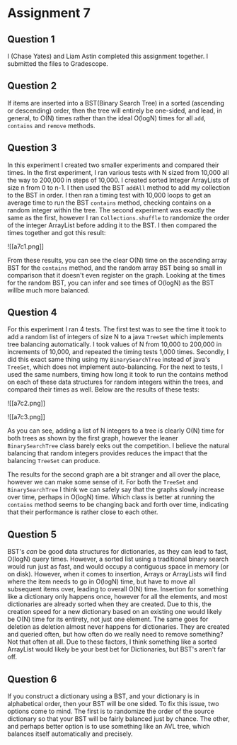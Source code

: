 # Assignment 7

## Question 1

I (Chase Yates) and Liam Astin completed this assignment together. I submitted the files to Gradescope.

## Question 2

If items are inserted into a BST(Binary Search Tree) in a sorted (ascending or descending) order, then the tree will entirely be one-sided, and lead, in general, to O(N) times rather than the ideal O(logN) times for all `add`, `contains` and `remove` methods.

## Question 3

In this experiment I created two smaller experiments and compared their times. In the first experiment, I ran various tests with N sized from 10,000 all the way to 200,000 in steps of 10,000. I created sorted Integer ArrayLists of size n from 0 to n-1. I then used the BST `addAll` method to add my collection to the BST in order. I then ran a timing test with 10,000 loops to get an average time to run the BST `contains` method, checking contains on a random integer within the tree. The second experiment was exactly the same as the first, however I ran `Collections.shuffle` to randomize the order of the integer ArrayList before adding it to the BST. I then compared the times together and got this result:

![[a7c1.png]]

From these results, you can see the clear O(N) time on the ascending array BST for the `contains` method, and the random array BST being so small in comparison that it doesn't even register on the graph. Looking at the times for the random BST, you can infer and see times of O(logN) as the BST willbe much more balanced.

## Question 4

For this experiment I ran 4 tests. The first test was to see the time it took to add a random list of integers of size N to a java `TreeSet` which implements tree balancing automatically. I took values of N from 10,000 to 200,000 in increments of 10,000, and repeated the timing tests 1,000 times. Secondly, I did this exact same thing using my `BinarySearchTree` instead of java's `TreeSet`, which does not implement auto-balancing. For the next to tests, I used the same numbers, timing how long it took to run the contains method on each of these data structures for random integers within the trees, and compared their times as well. Below are the results of these tests:

![[a7c2.png]]

![[a7c3.png]]

As you can see, adding a list of N integers to a tree is clearly O(N) time for both trees as shown by the first graph, however the leaner `BinarySearchTree` class barely eeks out the competition. I believe the natural balancing that random integers provides reduces the impact that the balancing `TreeSet` can produce. 

The results for the second graph are a bit stranger and all over the place, however we can make some sense of it. For both the `TreeSet` and `BinarySearchTree` I think we can safely say that the graphs slowly increase over time, perhaps in O(logN) time. Which class is better at running the `contains` method seems to be changing back and forth over time, indicating that their performance is rather close to each other.

## Question 5

BST's *can* be good data structures for dictionaries, as they can lead to fast, O(logN) query times. However, a sorted list using a traditional binary search would run just as fast, and would occupy a contiguous space in memory (or on disk). However, when it comes to insertion, Arrays or ArrayLists will find where the item needs to go in O(logN) time, but have to move all subsequent items over, leading to overall O(N) time. Insertion for something like a dictionary only happens once, however for all the elements, and most dictionaries are already sorted when they are created. Due to this, the creation speed for a new dictionary based on an existing one would likely be O(N) time for its entirety, not just one element. The same goes for deletion as deletion almost never happens for dictionaries. They are created and queried often, but how often do we really need to remove something? Not that often at all. Due to these factors, I think something like a sorted ArrayList would likely be your best bet for Dictionaries, but BST's aren't far off.

## Question 6

If you construct a dictionary using a BST, and your dictionary is in alphabetical order, then your BST will be one sided. To fix this issue, two options come to mind. The first is to randomize the order of the source dictionary so that your BST will be fairly balanced just by chance. The other, and perhaps better option is to use something like an AVL tree, which balances itself automatically and precisely.